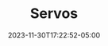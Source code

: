 ---
weight: 115
title: "Servos"
description: ""
icon: "article"
date: "2023-11-30T17:22:52-05:00"
lastmod: "2023-11-30T17:22:52-05:00"
draft: false
toc: true
---